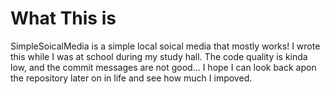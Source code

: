 <h1>What This is</h1>

SimpleSoicalMedia is a simple local soical media that mostly works! I wrote this while I was at school during my study hall. The code quality is kinda low, and the commit messages are not good... I hope I can look back apon the repository later on in life and see how much I impoved.
